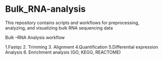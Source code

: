 # Bulk_RNA-analysis
This repository contains scripts and workflows for preprocessing, analyzing, and visualizing bulk RNA sequencing data 

Bulk –RNA Analysis workflow 
 
1.Fastqc 
2. Trimming 
3. Alignment 
4.Quantification 
5.Differential expression Analysis 
6. Enrichment analysis (GO, KEGG, REACTOME) 
